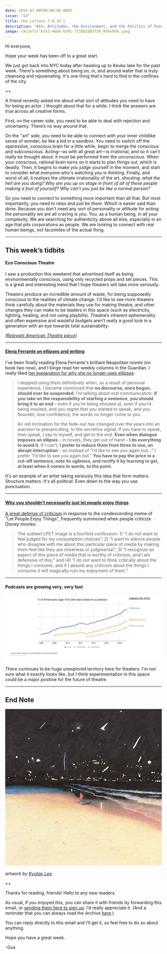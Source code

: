 ```yaml
---
date: 2019-07-09T00:00:00.000Z
issue: "13"
title: the curtain 7.9.19 🚤
description: "#13: Attitudes, the Environment, and the Politics of Punctuation"
image: c9c2e717-b7a3-46b8-b701-7f3dd2585f59_976x976.jpeg
---
```



Hi everyone,

Hope your week has been off to a great start.

We just got back into NYC today after heading up to Keuka lake for the past week. There's something about being on, in, and around water that is truly cleansing and rejuvenating. It's one thing that's hard to find in the confines of the city.

++

A friend recently asked me about what sort of attitudes you need to have for being an actor. I thought about that for a while. I think the answers are true across all creative forms.

First, on the career side, you need to be able to deal with rejection and uncertainty. There’s no way around that.

On the "art" side, you need to be able to connect with your inner childlike sense of wonder, be like a kid in a sandbox. You need to switch off the oppressive, conscious brain for a little while, begin to merge the conscious and subconscious. Acting—as with all great art—is irrational, and so it can’t really be thought about: it must be performed from the unconscious. When your conscious, rational brain turns on it starts to plan things out, which is deadly. Then, it begins to make you judge yourself in the moment, and start to consider what everyone who's watching you is thinking. Finally, and worst of all, it realizes the ultimate irrationality of the art, shouting: _what the hell are you doing? Why are you up on stage in front of all of these people making a fool of yourself?_ _Why can’t you just be like a normal person?_

So you need to connect to something more important than all that. But most importantly, you need to relax and _just be there_. Which is easier said than done. Because you don't need any sort of personality or attitude for acting: the personality we are all craving is _you_. You, as a human being, in all your complexity. We are searching for authenticity above all else, especially in an age that pits corporations as people. We are looking to connect with real human beings, not facsimiles of the actual thing.

---

## This week’s tidbits

#### **Eco Conscious Theatre**

I saw a production this weekend that advertised itself as being environmentally conscious, using only recycled props and set pieces. This is a great and interesting trend that I hope theaters will take more seriously.

Theaters produce an incredible amount of waste, for being supposedly conscious to the realities of climate change. I'd like to see more theaters think carefully about the materials they use for making theatre, and other changes they can make to be leaders in this space (such as electricity, lighting, heating, and not using playbills). Theatre’s inherent ephemerality and often expensive and wasteful budgets aren’t really a good look in a generation with an eye towards total sustainability.

_[(Relevant American Theatre piece)](https://www.americantheatre.org/2018/10/23/make-theatre-not-waste/)_

---

#### **[Elena Ferrante on ellipses and writing](https://www.theguardian.com/lifeandstyle/2018/jun/30/elena-ferrante-dialogue-imposes-an-ellipsis)**

I've been finally reading Elena Ferrante's brilliant Neapolitan novels (on book two now), and I binge read her weekly columns in the Guardian. I really liked [her explanation for why she no longer uses ellipses](https://www.theguardian.com/lifeandstyle/2018/jun/30/elena-ferrante-dialogue-imposes-an-ellipsis):

> I stopped using them definitively when, as a result of personal experience, I became convinced that **no discourse, once begun, should ever be suspended**. I’m talking about oral communication: **if you take on the responsibility of starting a sentence, you should bring it to an end** – even if you’re being shouted at, even if you’re being insulted, and you regret that you started to speak, and you flounder, lose confidence, the words no longer come to you.
> 
> An old inclination for the fade-out has changed over the years into an aversion to prevaricating, to the secretive signal. If you have to speak, then speak, I say to myself, and get to the end. **Even when dialogue imposes an ellipsis** – in novels, they get out of hand – **I do everything to avoid it**. If I can’t, **I prefer to reduce them from three to one, an abrupt interruption** – so instead of “I’d like to see you again but…” I prefer “I’d like to see you again but.” **You have to pay the price in a cut-off sentence, note its ugliness, and rectify it by learning to get, at least when it comes to words, to the point.**

It's an example of an artist taking seriously this idea that form matters. Structure matters. It's all political. Even down to the way you use punctuation.

---

#### [Why you shouldn’t necessarily just let people enjoy things](https://thebaffler.com/kate-takes/dont-let-people-enjoy-things-wagner)

[A great defense of criticism](https://thebaffler.com/kate-takes/dont-let-people-enjoy-things-wagner) in response to the condescending meme of "Let People Enjoy Things", frequently summoned when people criticize Disney movies:

> The subtext LPET image is a fourfold confession: 1) “I do not want to feel judged for my consumption choices”; 2) “I want to silence people who disagree with me about this particular piece of media by making them feel like they are cheerless or judgmental”; 3) “I recognize an aspect of this piece of media that is worthy of criticism, and I am defensive of this;” and (4) “I do not want to think critically about the things I consume, and if I absorb any criticism about the things I consume it will magically ruin my enjoyment of them.”

---

#### **Podcasts are growing very, very fast**

 ![](./a39b77d7-0d71-4e4e-8e2c-ca14c749d0bf_1652x696.png)

There continues to be huge unexplored territory here for theaters. I'm not sure what it exactly looks like, but I think experimentation in this space could be a major positive for the future of theatre.

---

## **End Note**

 ![](./c9c2e717-b7a3-46b8-b701-7f3dd2585f59_976x976.jpeg)

_artwork by [Kyutae Lee](https://www.behance.net/gallery/48917131/drawing)._

_++_

Thanks for reading, friends! Hello to any new readers.

As usual, if you enjoyed this, you can share it with friends by forwarding this email, or [sending them here to sign up](https://guscuddy.substack.com/). I’d really appreciate it. (And a reminder that you can always read the Archive [here](https://guscuddy.substack.com/archive).)

You can reply directly to this email and I’ll get it, so feel free to do so about anything.

Hope you have a great week.

\-Gus